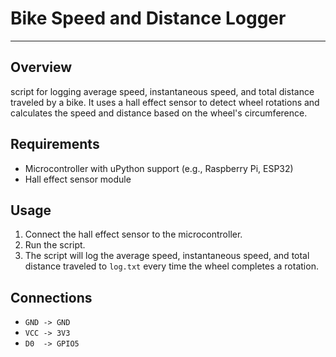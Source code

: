 # Bike Speed and Distance Logger
---


## Overview

script for logging average speed, instantaneous speed, and total distance traveled by a bike.
It uses a hall effect sensor to detect wheel rotations and calculates the speed and distance based on the wheel's circumference.

## Requirements

* Microcontroller with uPython support (e.g., Raspberry Pi, ESP32)
* Hall effect sensor module

## Usage

1. Connect the hall effect sensor to the microcontroller.
2. Run the script.
3. The script will log the average speed, instantaneous speed, and total distance traveled to `log.txt` every time the wheel completes a rotation.

## Connections
* `GND -> GND`
* `VCC -> 3V3`
* `D0  -> GPIO5`
